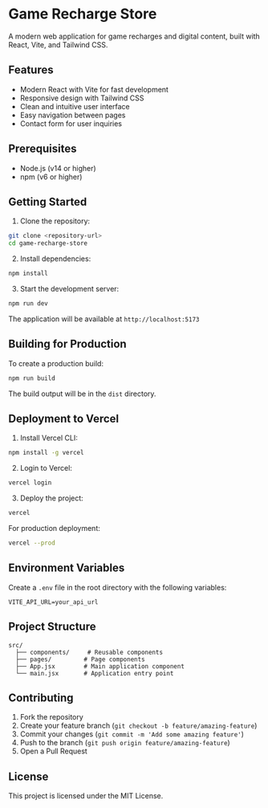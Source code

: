 # Game Recharge Store

A modern web application for game recharges and digital content, built with React, Vite, and Tailwind CSS.

## Features

- Modern React with Vite for fast development
- Responsive design with Tailwind CSS
- Clean and intuitive user interface
- Easy navigation between pages
- Contact form for user inquiries

## Prerequisites

- Node.js (v14 or higher)
- npm (v6 or higher)

## Getting Started

1. Clone the repository:
```bash
git clone <repository-url>
cd game-recharge-store
```

2. Install dependencies:
```bash
npm install
```

3. Start the development server:
```bash
npm run dev
```

The application will be available at `http://localhost:5173`

## Building for Production

To create a production build:

```bash
npm run build
```

The build output will be in the `dist` directory.

## Deployment to Vercel

1. Install Vercel CLI:
```bash
npm install -g vercel
```

2. Login to Vercel:
```bash
vercel login
```

3. Deploy the project:
```bash
vercel
```

For production deployment:
```bash
vercel --prod
```

## Environment Variables

Create a `.env` file in the root directory with the following variables:

```env
VITE_API_URL=your_api_url
```

## Project Structure

```
src/
  ├── components/     # Reusable components
  ├── pages/         # Page components
  ├── App.jsx        # Main application component
  └── main.jsx       # Application entry point
```

## Contributing

1. Fork the repository
2. Create your feature branch (`git checkout -b feature/amazing-feature`)
3. Commit your changes (`git commit -m 'Add some amazing feature'`)
4. Push to the branch (`git push origin feature/amazing-feature`)
5. Open a Pull Request

## License

This project is licensed under the MIT License.